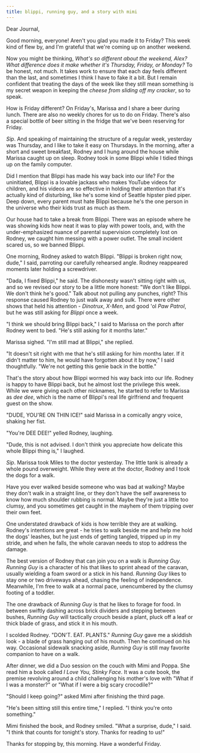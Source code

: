 ```yaml
---
title: blippi, running guy, and a story with mimi
---
```


Dear Journal,

Good morning, everyone!  Aren't you glad you made it to Friday?  This
week kind of flew by, and I'm grateful that we're coming up on another
weekend.

Now you might be thinking, _What's so different about the weekend,
Alex?_ _What difference does it make whether it's Thursday, Friday, or
Monday?_ To be honest, not much.  It takes work to ensure that each
day feels different than the last, and sometimes I think I have to
fake it a bit.  But I remain confident that treating the days of the
week like they still mean something is my secret weapon in keeping the
_cheese from sliding off my cracker_, so to speak.

How is Friday different?  On Friday's, Marissa and I share a beer
during lunch.  There are also no weekly chores for us to do on Friday.
There's also a special bottle of beer sitting in the fridge that we've
been reserving for Friday.

_Sip_.  And speaking of maintaining the structure of a regular week,
yesterday was Thursday, and I like to take it easy on Thursdays.  In
the morning, after a short and sweet breakfast, Rodney and I hung
around the house while Marissa caught up on sleep.  Rodney took in
some Blippi while I tidied things up on the family computer.

Did I mention that Blippi has made his way back into our life?  For
the uninitiated, Blippi is a lovable jackass who makes YouTube videos
for children, and his videos are so effective in holding their
attention that it's actually kind of disturbing, like he's some kind
of Seattle hipster pied piper.  Deep down, every parent must hate
Blippi because he's the one person in the universe who their kids
trust as much as them.

Our house had to take a break from Blippi.  There was an episode where
he was showing kids how neat it was to play with power tools, and,
with the under-emphasized nuance of parental supervision completely
lost on Rodney, we caught him messing with a power outlet.  The small
incident scared us, so we banned Blippi.

One morning, Rodney asked to watch Blippi.  "Blippi is broken right
now, dude," I said, parroting our carefully rehearsed angle.  Rodney
reappeared moments later holding a screwdriver.

"Dada, I fixed Blippi," he said.  The dishonesty wasn't sitting right
with us, and so we revised our story to be a little more honest: "We
don't like Blippi.  We don't think he's good."  Talk about not pulling
any punches, right?  This response caused Rodney to just walk away and
sulk.  There were other shows that held his attention - _Dinotrux_,
_X-Men_, and good 'ol _Paw Patrol_, but he was still asking for
_Blippi_ once a week.

"I think we should bring Blippi back," I said to Marissa on the porch
after Rodney went to bed.  "He's still asking for it months later."

Marissa sighed.  "I'm still mad at Blippi," she replied.

"It doesn't sit right with me that he's still asking for him months
later.  If it didn't matter to him, he would have forgotten about it
by now," I said thoughtfully.  "We're not getting this genie back in
the bottle."

That's the story about how Blippi wormed his way back into our life.
Rodney is happy to have Blippi back, but he almost lost the privilege
this week.  While we were giving each other nicknames, he started to
refer to Marissa as _dee dee_, which is the name of Blippi's real life
girlfriend and frequent guest on the show.

"DUDE, YOU'RE ON THIN ICE!" said Marissa in a comically angry voice,
shaking her fist.

"You're DEE DEE!" yelled Rodney, laughing.

"Dude, this is not advised.  I don't think you appreciate how delicate
this whole Blippi thing is," I laughed.

_Sip_.  Marissa took Miles to the doctor yesterday.  The little tank
is already a whole pound overweight.  While they were at the doctor,
Rodney and I took the dogs for a walk.

Have you ever walked beside someone who was bad at walking?  Maybe
they don't walk in a straight line, or they don't have the self
awareness to know how much shoulder rubbing is normal.  Maybe they're
just a little too clumsy, and you sometimes get caught in the mayhem
of them tripping over their own feet.

One understated drawback of kids is how terrible they are at walking.
Rodney's intentions are great - he tries to walk beside me and help me
hold the dogs' leashes, but he just ends of getting tangled, tripped
up in my stride, and when he falls, the whole caravan needs to stop to
address the damage.

The best version of Rodney that can join you on a walk is _Running
Guy_.  _Running Guy_ is a character of his that likes to sprint ahead
of the caravan, usually wielding a foam sword or a stick in his hand.
_Running Guy_ likes to stay one or two driveways ahead, chasing the
feeling of independence.  Meanwhile, I'm free to walk at a normal
pace, unencumbered by the clumsy footing of a toddler.

The one drawback of _Running Guy_ is that he likes to forage for food.
In between swiftly dashing across brick dividers and stepping between
bushes, _Running Guy_ will tactically crouch beside a plant, pluck off
a leaf or thick blade of grass, and stick it in his mouth.

I scolded Rodney.  "DON'T.  EAT.  PLANTS."  _Running Guy_ gave me a
skiddish look - a blade of grass hanging out of his mouth.  Then he
continued on his way.  Occasional sidewalk snacking aside, _Running
Guy_ is still may favorite companion to have on a walk.

After dinner, we did a Duo session on the couch with Mimi and Poppa.
She read him a book called _I Love You, Stinky Face_.  It was a cute
book, the premise revolving around a child challenging his mother's
love with "What if I was a monster?" or "What if I were a big scary
crocodile?"

"Should I keep going?" asked Mimi after finishing the third page.

"He's been sitting still this entire time," I replied.  "I think
you're onto something."

Mimi finished the book, and Rodney smiled.  "What a surprise, dude," I
said.  "I think that counts for tonight's story.  Thanks for reading
to us!"

Thanks for stopping by, this morning.  Have a wonderful Friday.
